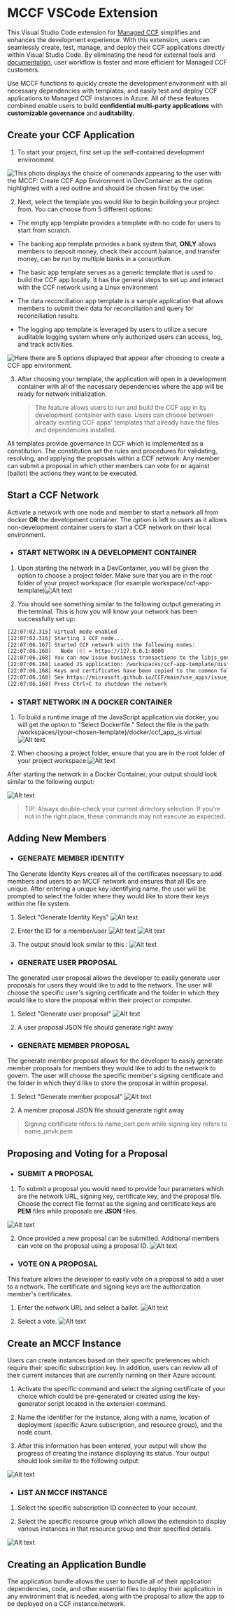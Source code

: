 # MCCF VSCode Extension

This Visual Studio Code extension for [Managed CCF](https://techcommunity.microsoft.com/t5/azure-confidential-computing/microsoft-introduces-preview-of-azure-managed-confidential/ba-p/3648986) simplifies and enhances the development experience. With this extension, users can seamlessly create, test, manage, and deploy their CCF applications directly within Visual Studio Code. By eliminating the need for external tools and [documentation](https://microsoft.github.io/CCF/main/build_apps/get_started.html), user workflow is faster and more efficient for Managed CCF customers.

Use MCCF functions to quickly create the development environment with all necessary dependencies with templates, and easily test and deploy CCF applications to Managed CCF instances in Azure. All of these features combined enable users to build **confidential multi-party applications** with **customizable governance** and **auditability**.

## Create your CCF Application

1. To start your project, first set up the self-contained development environment

![This photo displays the choice of commands appearing to the user with the MCCF: Create CCF App Environment in DevContainer as the option highlighted with a red outline and should be chosen first by the user.](images/first_commandView.png)

2.  Next, select the template you would like to begin building your project from. You can choose from 5 different options: 

-  The empty app template provides a template with no code for users to start from scratch.

-  The banking app template provides a bank system that, **ONLY** allows members to deposit money, check their account balance, and transfer money,  can be run by multiple banks in a consortium.

- The basic app template serves as a generic template that is used to build the CCF app locally. It has the general steps to set up and interact with the CCF network using a Linux environment

- The data reconciliation app template is a sample application that allows members to submit their data for reconciliation and query for reconciliation results. 

- The logging app template is leveraged by users to utilize a secure auditable logging system where only authorized users can access, log, and track activities.

![Here there are 5 options displayed that appear after choosing to create a CCF app environment.](images/choose_template.png)

3. After choosing your template, the application will open in a development container with all of the necessary dependencies where the app will be ready for network initialization.

   > The feature allows users to run and build the CCF app in its development container with ease. Users can choose between already existing CCF apps' templates that already have the files and dependencies installed. 


All templates provide governance in CCF which is implemented as a constitution. The constitution set the rules and procedures for validating, resolving, and applying the proposals within a CCF network. Any member can submit a proposal in which other members can vote for or against (ballot) the actions they want to be executed.



## Start a CCF Network

Activate a network with one node and member to start a network all from docker **OR** the development container. The option is left to users as it allows non-development container users to start a CCF network on their local environment.

- ### START NETWORK IN A DEVELOPMENT CONTAINER 

1. Upon starting the network in a DevContainer, you will be given the option to choose a project folder. Make sure that you are in the root folder of your project workspace (for example workspace/ccf-app-template)![Alt text](images/image.png)

2. You should see something similar to the following output generating in the terminal. This is how you will know your network has been successfully set up:

```bash
[22:07:02.315] Virtual mode enabled
[22:07:02.316] Starting 1 CCF node...
[22:07:06.167] Started CCF network with the following nodes:
[22:07:06.168]   Node [0] = https://127.0.0.1:8000
[22:07:06.168] You can now issue business transactions to the libjs_generic application
[22:07:06.168] Loaded JS application: /workspaces/ccf-app-template/dist/
[22:07:06.168] Keys and certificates have been copied to the common folder: /workspaces/ccf-app-template/workspace/sandbox_common
[22:07:06.168] See https://microsoft.github.io/CCF/main/use_apps/issue_commands.html for more information
[22:07:06.168] Press Ctrl+C to shutdown the network
```

- ### START NETWORK IN A DOCKER CONTAINER 
1. To build a runtime image of the JavaScript application via docker, you will get the option to "Select Dockerfile." Select the file in the path: /workspaces/{your-chosen-template}/docker/ccf_app_js.virtual
![Alt text](images/image-1.png)

2. When choosing a project folder, ensure that you are in the root folder of your project workspace:![Alt text](images/image.png)

After starting the network in a Docker Container, your output should look similar to the following output:

![Alt text](images/image-2.png)

> TIP: Always double-check your current directory selection. If you're not in the right place, these commands may not execute as expected.

## Adding New  Members 

- ### GENERATE MEMBER IDENTITY 
The Generate Identity Keys creates all of the certificates necessary to add members and users to an MCCF network and ensures that all IDs are unique. After entering a unique key identifying name, the user will be prompted to select the folder where they would like to store their keys within the file system.

1. Select "Generate Identity Keys" 
![Alt text](images/image_generatekeys.png)


2. Enter the ID for a member/user
![Alt text](images/image_memid.png)
![Alt text](images/image_userid.png)

3.  The output should look similar to this : 
![Alt text](images/image_output.png)


- ### GENERATE USER PROPOSAL 
The generated user proposal allows the developer to easily generate user proposals for users they would like to add to the network. The user will choose the specific user's signing certificate and the folder in which they would like to store the proposal within their project or computer.

1. Select "Generate user proposal" 
![Alt text](images/image_userproposal.png)

2. A user proposal JSON file should generate right away


- ### GENERATE MEMBER PROPOSAL
The generate member proposal allows for the developer to easily generate member proposals for members they would like to add to the network to govern. The user will choose the specific member's signing certificate and the folder in which they'd like to store the proposal in within proposal.

1. Select "Generate member proposal" 
![Alt text](images/image_memberproposal.png)

2.  A member proposal JSON file should generate right away


 > Signing certificate refers to name_cert.pem while signing key refers to name_privk.pem

## Proposing and Voting for a Proposal

- ### SUBMIT A PROPOSAL
1. To submit a proposal you would need to provide four parameters which are the network URL, signing key, certificate key, and the proposal file. Choose the correct file format as the signing and certificate keys are **PEM** files while proposals are **JSON** files.

![Alt text](images/image_parameters.png)

2. Once provided a new proposal can be submitted. Additional members can vote on the proposal using a proposal ID.
![Alt text](images/image_sp.png)

- ### VOTE ON A PROPOSAL  
This feature allows the developer to easily vote on a proposal to add a user to a network. The certificate and signing keys are the authorization member's certificates.

1. Enter the network URL and select a ballot.
![Alt text](images/image_ballot.png)


2. Select a vote.
![Alt text](images/image_vote.png)


## Create an MCCF Instance
Users can create instances based on their specific preferences which require their specific subscription key. In addition, users can review all of their current instances that are currently running on their Azure account.

1. Activate the specific command and select the signing certificate of your choice which could be pre-generated or created using the key-generator script located in the extension command.

2. Name the identifier for the instance, along with a name, location of deployment (specific Azure subscription, and resource group), and the node count.

3. After this information has been entered, your output will show the progress of creating the instance displaying its status. Your output should look similar to the following output:

![Alt text](images/image3.png)


- ### LIST AN MCCF INSTANCE
1. Select the specific subscription ID connected to your account.

2. Select the specific resource group which allows the extension to display various instances in that resource group and their specified details.

![Alt text](images/image4.png)

## Creating an Application Bundle

The application bundle allows the user to bundle all of their application dependencies, code, and other essential files to deploy their application in any environment that is needed, along with the proposal to allow the app to be deployed on a CCF instance/network.